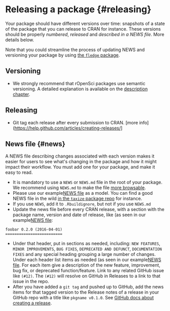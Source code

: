 # Releasing a package {#releasing}

<div class="summaryblock">
<p>Your package should have different versions over time: snapshots of a state of the package that you can release to CRAN for instance. These versions should be properly <em>numbered</em>, <em>released</em> and <em>described in a NEWS file</em>. More details below.</p>
<p>Note that you could streamline the process of updating NEWS and versioning your package by using <a href="https://github.com/krlmlr/fledge">the <code>fledge</code> package</a>.</p>
</div>

## Versioning

* We strongly recommend that rOpenSci packages use semantic versioning. A detailed explanation is available on the [description chapter](http://r-pkgs.had.co.nz/description.html#version).

## Releasing

* Git tag each release after every submission to CRAN. [more info](https://help.github.com/articles/creating-releases/]


## News file {#news}

A NEWS file describing changes associated with each version makes it easier for users to see what's changing in the package and how it might impact their workflow. You must add one for your package, and make it easy to read.

* It is mandatory to use a `NEWS` or `NEWS.md` file in the root of your package. We recommend using `NEWS.md` to make the file [more browsable](http://happygitwithr.com/repo-browsability.html).
* Please use our example[NEWS file](#newstemplate) as a model. You can find a good NEWS file in the wild [in the `taxize` package repo](https://github.com/ropensci/taxize/blob/master/NEWS.md) for instance.
* If you use `NEWS`, add it to `.Rbuildignore`, but not if you use `NEWS.md`
* Update the news file before every CRAN release, with a section with the package name, version and date of release, like (as seen in our example[NEWS file](#newstemplate):

```
foobar 0.2.0 (2016-04-01)
=========================
```

* Under that header, put in sections as needed, including: `NEW FEATURES`, `MINOR IMPROVEMENTS`, `BUG FIXES`, `DEPRECATED AND DEFUNCT`, `DOCUMENTATION FIXES` and any special heading grouping a large number of changes. Under each header list items as needed (as seen in our example[NEWS file](#newstemplate). For each item give
a description of the new feature, improvement, bug fix, or deprecated function/feature. Link
to any related GitHub issue like `(#12)`. The `(#12)` will resolve on GitHub in Releases to a link to that issue in the repo.
* After you have added a `git tag` and pushed up to GitHub, add the news items for that tagged version to the Release notes of a release in your GitHub repo with a title like `pkgname v0.1.0`. See [GitHub docs about creating a release](https://help.github.com/articles/creating-releases/).


